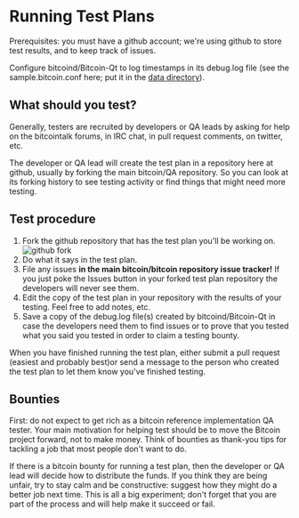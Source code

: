 Running Test Plans
==

Prerequisites: you must have a github account; we're using github to store test results, and to keep track of issues.

Configure bitcoind/Bitcoin-Qt to log timestamps in its debug.log file (see the sample.bitcoin.conf here; put it
in the [data directory](https://en.bitcoin.it/wiki/Data_directory)).

What should you test?
--

Generally, testers are recruited by developers or QA leads by asking for help on the bitcointalk forums,
in IRC chat, in pull request comments, on twitter, etc.

The developer or QA lead will create the test plan in a repository here at github, usually by forking the
main bitcoin/QA repository. So you can look at its forking history to see testing activity or find things
that might need more testing.


Test procedure
--

1. Fork the github repository that has the test plan you'll be working on.<br/>
  ![github fork](http://dl.dropbox.com/u/38065353/Github_ForkButton.jpg)
2. Do what it says in the test plan.
3. File any issues **in the main bitcoin/bitcoin repository issue tracker!** If you just poke the
Issues button in your forked test plan repository the developers will never see them.
4. Edit the copy of the test plan in your repository with the results of your testing. Feel free to add
notes, etc.
5. Save a copy of the debug.log file(s) created by bitcoind/Bitcoin-Qt in case the developers need them to
find issues or to prove that you tested what you said you tested in order to claim a testing bounty.

When you have finished running the test plan, either submit a pull request (easiest and probably best)or
send a message to the person who created the test plan to let them know you've finished testing.

Bounties
--

First: do not expect to get rich as a bitcoin reference implementation QA tester. Your main motivation for helping
test should be to move the Bitcoin project forward, not to make money. Think of bounties as thank-you tips for
tackling a job that most people don't want to do.

If there is a bitcoin bounty for running a test plan, then the developer or QA lead will decide how to distribute
the funds. If you think they are being unfair, try to stay calm and be constructive: suggest how they might do
a better job next time. This is all a big experiment; don't forget that you are part of the process and
will help make it succeed or fail.
